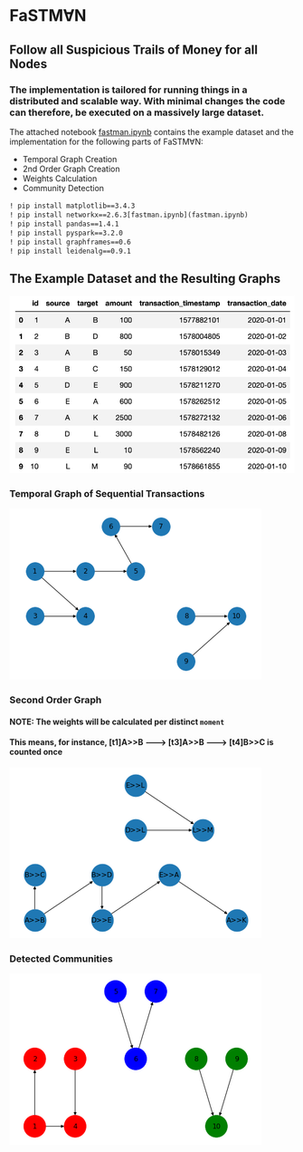 # FaSTMⱯN

## Follow all Suspicious Trails of Money for all Nodes
### The implementation is tailored for running things in a distributed and scalable way. With minimal changes the code can therefore, be executed on a massively large dataset.

The attached notebook [fastman.ipynb](./fastman.ipynb) contains the example dataset and the implementation for the following parts of FaSTM∀N:
* Temporal Graph Creation
* 2nd Order Graph Creation
* Weights Calculation
* Community Detection

```
! pip install matplotlib==3.4.3
! pip install networkx==2.6.3[fastman.ipynb](fastman.ipynb)
! pip install pandas==1.4.1
! pip install pyspark==3.2.0
! pip install graphframes==0.6
! pip install leidenalg==0.9.1
```

## The Example Dataset and the Resulting Graphs
![dataset](./images/dataset.png)

### Temporal Graph of Sequential Transactions
![temporal](./images/temporal.png)

### Second Order Graph
#### NOTE: The weights will be calculated per distinct `moment`
#### This means, for instance, [t1]A>>B ---> [t3]A>>B ---> [t4]B>>C is counted once
![second-order](./images/second_order.png)

### Detected Communities
![communities](./images/communities.png)
